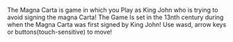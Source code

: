 The Magna Carta is game in which you Play as King John who is trying to avoid signing the magna Carta! The Game Is set in the 13nth century during when the Magna Carta was first signed by King John! 
Use wasd, arrow keys or buttons(touch-sensitive) to move!